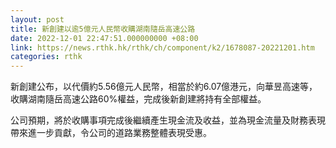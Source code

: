 ```yaml
---
layout: post
title: 新創建以逾5億元人民幣收購湖南隨岳高速公路
date: 2022-12-01 22:47:51.000000000 +08:00
link: https://news.rthk.hk/rthk/ch/component/k2/1678087-20221201.htm
categories: rthk
---
```


新創建公布，以代價約5.56億元人民幣，相當於約6.07億港元，向華昱高速等，收購湖南隨岳高速公路60%權益，完成後新創建將持有全部權益。

公司預期，將於收購事項完成後繼續產生現金流及收益，並為現金流量及財務表現帶來進一步貢獻，令公司的道路業務整體表現受惠。
